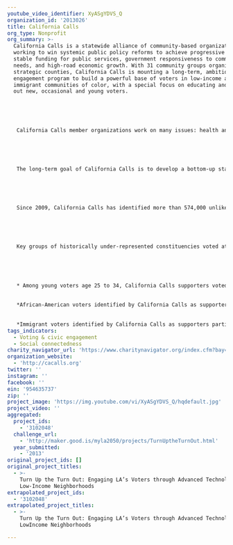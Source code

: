 ```yaml
---
youtube_video_identifier: XyASgYDVS_Q
organization_id: '2013026'
title: California Calls
org_type: Nonprofit
org_summary: >-
  California Calls is a statewide alliance of community-based organizations
  working to win systemic public policy reforms to achieve progressive taxation,
  stable funding for public services, government responsiveness to community
  needs, and high-road economic growth. With 31 community groups organized in 11
  strategic counties, California Calls is mounting a long-term, ambitious civic
  engagement program to build a powerful base of voters in low-income and
  immigrant communities of color, with a special focus on educating and turning
  out new, occasional and young voters.
   
   
   
   
   
   California Calls member organizations work on many issues: health and human services, education, immigrant’s rights, environmental justice, housing, jobs, living wages. In addition to the electoral mobilization program, the member organizations employ a broad range of strategies to advance their work: grassroots community organizing, leadership development, policy research, direct action, legislative advocacy, and public policy campaigns. 
   
   
   
   
   
   The long-term goal of California Calls is to develop a bottom-up statewide alliance of organizations with the power to turn out 500,000 supporters of progressive tax and fiscal reforms who normally do not participate in elections. In addition, California Calls actively works to build collaborations with other statewide organizations who share the same vision of renewing the “California Dream” wherein the state can offer a world class public education system, a vital social safety net, and a modern public infrastructure to support dynamic and sustainable economic growth.
   
   
   
   
   
   Since 2009, California Calls has identified more than 574,000 unlikely voters in 11 counties across the state who express support for progressive tax and budget policies. In November 2012, the California Calls Action Fund supported Proposition 30 (see video), a ballot measure which has already generated over $6 billion annually for California’s K-12 schools and the UC/CSU higher education systems. Through a massive “ground game” of get-out-the-vote activities, California Calls contacted 293,613 voters, of which 80% made it to the polls! This compared with average statewide voter turnout of only 71%. These voters represented a crucial margin of victory, providing over 3% of the statewide vote total for new funding for education, social service and public safety programs. 
   
   
   
   
   
   Key groups of historically under-represented constituencies voted at even higher margins: 
   
   
   
   
   
   * Among young voters age 25 to 34, California Calls supporters voted at a rate of 72% compared to the statewide average of only 57%--a 15% point increase!
   
   
   *African-American voters identified by California Calls as supporters participated at a rate of 85%, compared to 67% of African-American voters statewide—an 18% point increase! 
   
   
   *Immigrant voters identified by California Calls as supporters participated at an average rate of 81%, compared to a statewide average of 68%--a 13% point increase
tags_indicators:
  - Voting & civic engagement
  - Social connectedness
charity_navigator_url: 'https://www.charitynavigator.org/index.cfm?bay=search.profile&ein=954635737'
organization_website:
  - 'http://cacalls.org'
twitter: ''
instagram: ''
facebook: ''
ein: '954635737'
zip: ''
project_image: 'https://img.youtube.com/vi/XyASgYDVS_Q/hqdefault.jpg'
project_video: ''
aggregated:
  project_ids:
    - '3102048'
  challenge_url:
    - 'http://maker.good.is/myla2050/projects/TurnUptheTurnOut.html'
  year_submitted:
    - '2013'
original_project_ids: []
original_project_titles:
  - >-
    Turn Up the Turn Out: Engaging LA’s Voters through Advanced Technology in
    Low-Income Neighborhoods
extrapolated_project_ids:
  - '3102048'
extrapolated_project_titles:
  - >-
    Turn Up the Turn Out: Engaging LA’s Voters through Advanced Technology in
    LowIncome Neighborhoods

---
```

